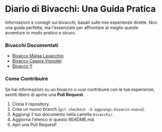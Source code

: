 # Diario di Bivacchi: Una Guida Pratica

Informazioni e consigli sui bivacchi, basati sulle mie esperienze dirette. Non una guida perfetta, ma l'essenziale per affrontare al meglio queste avventure in modo pratico e sicuro.

### Bivacchi Documentati

* [Bivacco Malga Lavacchio](./malga-lavacchio/Malga_Lavacchio.pdf)
* [Bivacco Casera Vignolet](bivacchi/casera-vignolet/Casera_Vignolet.pdf)
* [Bivacco Y](bivacchi/bivacco-y/bivacco-y.tex)


### Come Contribuire
Se hai informazioni su un bivacco o vuoi contribuire con le tue esperienze, sentiti libero di aprire una **Pull Request**.

1.  Clona il repository.
2.  Crea un nuovo branch (`git checkout -b aggiungi-bivacco-nuovo`).
3.  Aggiungi il tuo documento nella cartella `bivacchi/`.
4.  Aggiorna l'elenco in questo README.md.
5.  Apri una Pull Request!
